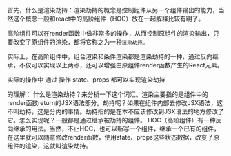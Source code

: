 首先，什么是渲染劫持：渲染劫持的概念是控制组件从另一个组件输出的能力，当然这个概念一般和react中的高阶组件（HOC）放在一起解释比较有明了。

高阶组件可以在render函数中做非常多的操作，从而控制原组件的渲染输出，只要改变了原组件的渲染，都将它称之为一种`渲染劫持`。

实际上，在高阶组件中，组合渲染和条件渲染都是渲染劫持的一种，通过反向继承，不仅可以实现以上两点，还可以增强由原组件render函数产生的React元素。

实际的操作中 通过 操作 state、props 都可以实现渲染劫持

的理解：
什么是渲染劫持？来分析一下这个词汇。渲染主要指的是组件中的render函数return的JSX语法部分。劫持呢？如果在组件内部去修改JSX语法，这不叫劫持，这是分内的事情。劫持指的是在本不应该修改到JSX语法的地方修改了它。怎么实现呢？一般都是通过继承被劫持的组件。
HOC（高阶组件）有一种反向继承的用法。当然，不止HOC，也可以新写一个组件，继承一个已有的组件，在这里就可以随意修改render函数，使用state、props这些状态数据，改变了原组件的渲染，这就叫渲染劫持。